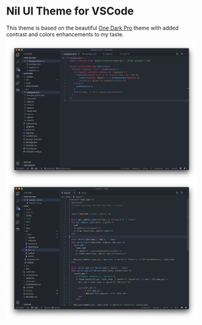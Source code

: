 # Nil UI Theme for VSCode

This theme is based on the beautiful [One Dark Pro](https://github.com/Binaryify/OneDark-Pro) theme with added contrast and colors enhancements to my taste.

![screenshot 2](https://raw.githubusercontent.com/Nitrino/vscode-theme-nil-ui/master/images/screenshot_2.png)
![screenshot 3](https://raw.githubusercontent.com/Nitrino/vscode-theme-nil-ui/master/images/screenshot_3.png)
